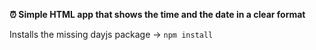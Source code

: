 **⏰ Simple HTML app that shows the time and the date in a clear format**

Installs the missing dayjs package ->
`npm install`

